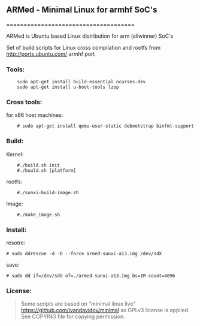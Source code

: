 ## ARMed - Minimal Linux for armhf SoC's
=====================================

ARMed is Ubuntu based Linux distribution for arm (allwinner) SoC's

Set of build scripts for Linux cross compilation and
rootfs from http://ports.ubuntu.com/ armhf port

### Tools:
````
    sudo apt-get install build-essential ncurses-dev
    sudo apt-get install u-boot-tools lzop
````

### Cross tools:

for x86 host machines:
````
    # sudo apt-get install qemu-user-static debootstrap binfmt-support
````
### Build:

Kernel:
```
    #./build.sh init
	#./buuld.sh [platform]
````

rootfs:

````
    #./sunxi-build-image.sh
````
Image:
````
    #./make_image.sh
````

### Install:

resotre:
  ```
  # sudo ddrescue -d -D --force armed-sunxi-a13.img /dev/sdX
  ```
save:
  ```
  # sudo dd if=/dev/sdd of=./armed-sunxi-a13.img bs=1M count=4096
  ```

### License:

>Some scripts are based on "minimal linux live" https://github.com/ivandavidov/minimal so GPLv3 license is applied.
>See COPYING file for copying permission.
